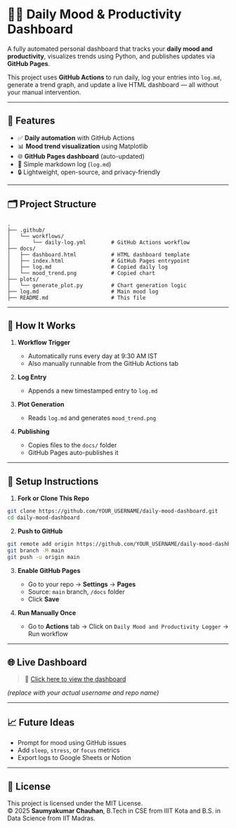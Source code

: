 # 🧘‍♂️ Daily Mood & Productivity Dashboard

A fully automated personal dashboard that tracks your **daily mood and productivity**, visualizes trends using Python, and publishes updates via **GitHub Pages**.

This project uses **GitHub Actions** to run daily, log your entries into `log.md`, generate a trend graph, and update a live HTML dashboard — all without your manual intervention.

---

## 🚀 Features

- ✅ **Daily automation** with GitHub Actions
- 📊 **Mood trend visualization** using Matplotlib
- 🌐 **GitHub Pages dashboard** (auto-updated)
- 📝 Simple markdown log (`log.md`)
- 🔒 Lightweight, open-source, and privacy-friendly

---

## 🗂 Project Structure

```
.
├── .github/
│   └── workflows/
│       └── daily-log.yml        # GitHub Actions workflow
├── docs/
│   ├── dashboard.html           # HTML dashboard template
│   ├── index.html               # GitHub Pages entrypoint
│   ├── log.md                   # Copied daily log
│   └── mood_trend.png           # Copied chart
├── plots/
│   └── generate_plot.py         # Chart generation logic
├── log.md                       # Main mood log
├── README.md                    # This file
```

---

## 🧠 How It Works

1. **Workflow Trigger**  
   - Automatically runs every day at 9:30 AM IST  
   - Also manually runnable from the GitHub Actions tab

2. **Log Entry**  
   - Appends a new timestamped entry to `log.md`

3. **Plot Generation**  
   - Reads `log.md` and generates `mood_trend.png`

4. **Publishing**  
   - Copies files to the `docs/` folder
   - GitHub Pages auto-publishes it

---

## 🔧 Setup Instructions

1. **Fork or Clone This Repo**

```bash
git clone https://github.com/YOUR_USERNAME/daily-mood-dashboard.git
cd daily-mood-dashboard
```

2. **Push to GitHub**

```bash
git remote add origin https://github.com/YOUR_USERNAME/daily-mood-dashboard.git
git branch -M main
git push -u origin main
```

3. **Enable GitHub Pages**
   - Go to your repo → **Settings** → **Pages**
   - Source: `main` branch, `/docs` folder
   - Click **Save**

4. **Run Manually Once**
   - Go to **Actions** tab → Click on `Daily Mood and Productivity Logger` → Run workflow

---

## 🌐 Live Dashboard

> 🔗 [Click here to view the dashboard](https://your-username.github.io/daily-mood-dashboard/)

_(replace with your actual username and repo name)_

---

## 📈 Future Ideas

- Prompt for mood using GitHub issues
- Add `sleep`, `stress`, or `focus` metrics
- Export logs to Google Sheets or Notion

---

## 📜 License

This project is licensed under the MIT License.  
© 2025 **Saumyakumar Chauhan**, B.Tech in CSE from IIIT Kota and B.S. in Data Science from IIT Madras.
